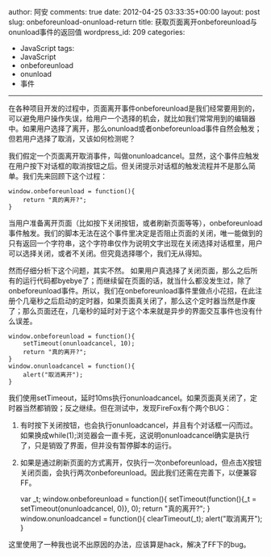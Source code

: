 author: 阿安
comments: true
date: 2012-04-25 03:33:35+00:00
layout: post
slug: onbeforeunload-onunload-return
title: 获取页面离开onbeforeunload与onunload事件的返回值
wordpress_id: 209
categories:
- JavaScript
tags:
- JavaScript
- onbeforeunload
- onunload
- 事件
---

在各种项目开发的过程中，页面离开事件onbeforeunload是我们经常要用到的，可以避免用户操作失误，给用户一个选择的机会，就比如我们常常用到的编辑器中。如果用户选择了离开，那么onunload或者onbeforeunload事件自然会触发；但若用户选择了取消，又该如何检测呢？

我们假定一个页面离开取消事件，叫做onunloadcancel。显然，这个事件应触发在用户按下对话框的取消按钮之后。但关闭提示对话框的触发流程并不是那么简单。我们先来回顾下这个过程：

    
    
    window.onbeforeunload = function(){
        return "真的离开?";
    }
    


当用户准备离开页面（比如按下关闭按钮，或者刷新页面等等），onbeforeunload事件触发。我们的脚本无法在这个事件里决定是否阻止页面的关闭，唯一能做到的只有返回一个字符串，这个字符串仅作为说明文字出现在关闭选择对话框里，用户可以选择关闭，或者不关闭。但究竟选择哪个，我们无从得知。

然而仔细分析下这个问题，其实不然。 如果用户真选择了关闭页面，那么之后所有的运行代码都byebye了；而继续留在页面的话，就当什么都没发生过，除了onbeforeunload事件。所以，我们在onbeforeunload事件里做点小花招，在此注册个几毫秒之后启动的定时器，如果页面真关闭了，那么这个定时器当然是作废了；那么页面还在，几毫秒的延时对于这个本来就是异步的界面交互事件也没有什么误差。<!-- more -->


    
    
    window.onbeforeunload = function(){
        setTimeout(onunloadcancel, 10);
        return "真的离开?";
    }
    window.onunloadcancel = function(){
        alert("取消离开");
    }
    



我们使用setTimeout，延时10ms执行onunloadcancel。如果页面真关闭了，定时器当然都销毁；反之继续。但在测试中，发现FireFox有个两个BUG：
1) 有时按下关闭按钮，也会执行onunloadcancel，并且有个对话框一闪而过。如果换成while(1);浏览器会一直卡死，这说明onunloadcancel确实是执行了，只是销毁了界面，但并没有暂停脚本的运行。
2) 如果是通过刷新页面的方式离开，仅执行一次onbeforeunload，但点击X按钮关闭页面，会执行两次onbeforeunload。因此我们还需在完善下，以便兼容FF。

    
    
    var _t;
    window.onbeforeunload = function(){
        setTimeout(function(){_t = setTimeout(onunloadcancel, 0)}, 0);
        return "真的离开?";
    }
    window.onunloadcancel = function(){
        clearTimeout(_t);
        alert("取消离开");
    }
    




这里使用了一种我也说不出原因的办法，应该算是hack，解决了FF下的bug。
